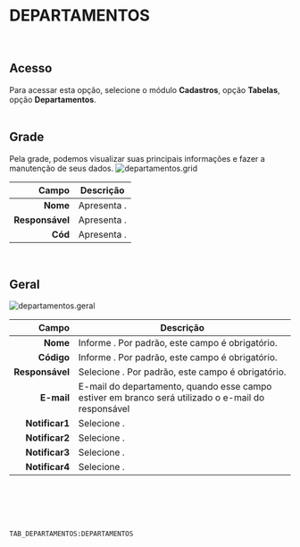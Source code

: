# DEPARTAMENTOS
<br>

## Acesso
Para acessar esta opção, selecione o módulo **Cadastros**, opção **Tabelas**, opção **Departamentos**.
<br>
<br>

## Grade
Pela grade, podemos visualizar suas principais informações e fazer a manutenção de seus dados.
![departamentos.grid](https://raw.githubusercontent.com/netforcews/docs-erp/master/cadastros/imagens/departamentos.grid.png)

Campo | Descrição
--:|---
**Nome** | Apresenta .
**Responsável** | Apresenta .
**Cód** | Apresenta .
<br>

## Geral
![departamentos.geral](https://raw.githubusercontent.com/netforcews/docs-erp/master/cadastros/imagens/departamentos.geral.png)

Campo | Descrição
--:|---
**Nome** | Informe . Por padrão, este campo é obrigatório.
**Código** | Informe . Por padrão, este campo é obrigatório.
**Responsável** | Selecione . Por padrão, este campo é obrigatório.
**E-mail** | E-mail do departamento, quando esse campo estiver em branco será utilizado o e-mail do responsável
**Notificar1** | Selecione .
**Notificar2** | Selecione .
**Notificar3** | Selecione .
**Notificar4** | Selecione .
<br>
<br>
<br>
<br>

```TAB_DEPARTAMENTOS:DEPARTAMENTOS```
